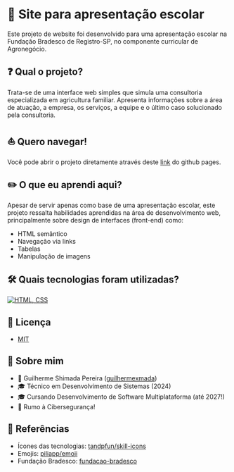 
# 📖 Site para apresentação escolar

Este projeto de website foi desenvolvido para uma apresentação escolar na Fundação Bradesco de Registro-SP, no componente curricular de Agronegócio.

## ❓ Qual o projeto? 
Trata-se de uma interface web simples que simula uma consultoria especializada em agricultura familiar. Apresenta informações sobre a área de atuação, a empresa, os serviços, a equipe e o último caso solucionado pela consultoria. 

## ⛵ Quero navegar!
Você pode abrir o projeto diretamente através deste [link](https://guilhermexmada.github.io/cafb2/) do github pages.

## ✏️ O que eu aprendi aqui?
Apesar de servir apenas como base de uma apresentação escolar, este projeto ressalta habilidades aprendidas na área de desenvolvimento web, principalmente sobre design de interfaces (front-end) como:

- HTML semântico
- Navegação via links
- Tabelas
- Manipulação de imagens

## 🛠️ Quais tecnologias foram utilizadas?

 [![HTML, CSS](https://skillicons.dev/icons?i=html,css)](https://skillicons.dev)

## 📃 Licença

- [MIT](https://choosealicense.com/licenses/mit/)

## 👤 Sobre mim
- 👤 Guilherme Shimada Pereira ([guilhermexmada](https://github.com/guilhermexmada))
- 🎓 Técnico em Desenvolvimento de Sistemas (2024)
- 🎓 Cursando Desenvolvimento de Software Multiplataforma (até 2027!) 
- 🚀 Rumo à Cibersegurança!

## 🔗 Referências

- Ícones das tecnologias: [tandpfun/skill-icons](https://github.com/tandpfun/skill-icons)
- Emojis: [piliapp/emoji](https://pt.piliapp.com/emoji/list/#google_vignette)
- Fundação Bradesco: [fundacao-bradesco](https://fundacao.bradesco/)
